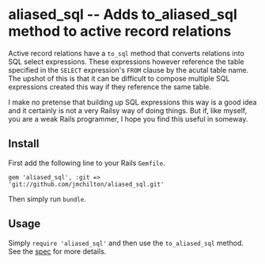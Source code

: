 aliased_sql -- Adds to_aliased_sql method to active record relations
====================================================================

Active record relations have a `to_sql` method that converts relations
into SQL select expressions. These expressions however reference the
table specified in the `SELECT` expression's `FROM` clause by the
acutal table name. The upshot of this is that it can be difficult to
compose multiple SQL expressions created this way if they reference
the same table.

I make no pretense that building up SQL expressions this way is a good
idea and it certainly is not a very Railsy way of doing things. But
if, like myself, you are a weak Rails programmer, I hope you find this
useful in someway.

Install
-------

First add the following line to your Rails `Gemfile`.

    gem 'aliased_sql', :git => 'git://github.com/jmchilton/aliased_sql.git'

Then simply run `bundle`.

Usage
-----

Simply `require 'aliased_sql'` and then use the `to_aliased_sql`
method. See the [spec][spec] for more details.

[spec]: http://github.com/jmchilton/aliased_sql/tree/master/spec/lib/aliased_sql_spec.rb

